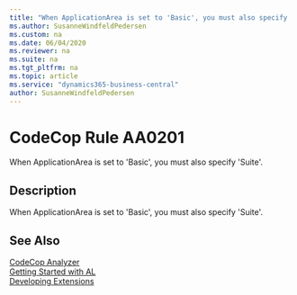 ```yaml
---
title: "When ApplicationArea is set to 'Basic', you must also specify 'Suite'."
ms.author: SusanneWindfeldPedersen
ms.custom: na
ms.date: 06/04/2020
ms.reviewer: na
ms.suite: na
ms.tgt_pltfrm: na
ms.topic: article
ms.service: "dynamics365-business-central"
author: SusanneWindfeldPedersen
---
```

[//]: # (START>DO_NOT_EDIT)
[//]: # (IMPORTANT:Do not edit any of the content between here and the END>DO_NOT_EDIT.)
[//]: # (Any modifications should be made in the .xml files in the ModernDev repo.)
# CodeCop Rule AA0201
When ApplicationArea is set to 'Basic', you must also specify 'Suite'.  

## Description
When ApplicationArea is set to 'Basic', you must also specify 'Suite'.

[//]: # (IMPORTANT: END>DO_NOT_EDIT)
## See Also  
[CodeCop Analyzer](codecop.md)  
[Getting Started with AL](../devenv-get-started.md)  
[Developing Extensions](../devenv-dev-overview.md)  